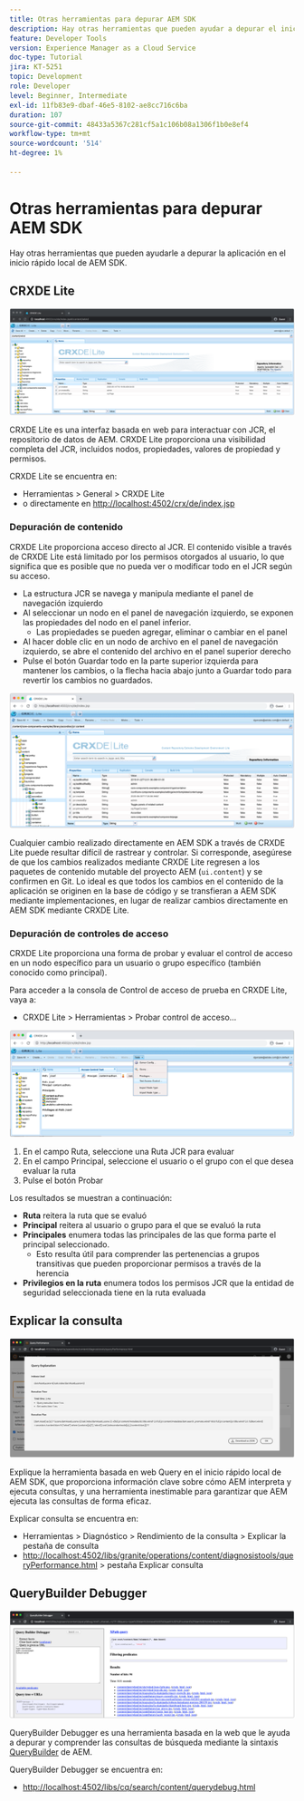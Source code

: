 ```yaml
---
title: Otras herramientas para depurar AEM SDK
description: Hay otras herramientas que pueden ayudar a depurar el inicio rápido local de AEM SDK.
feature: Developer Tools
version: Experience Manager as a Cloud Service
doc-type: Tutorial
jira: KT-5251
topic: Development
role: Developer
level: Beginner, Intermediate
exl-id: 11fb83e9-dbaf-46e5-8102-ae8cc716c6ba
duration: 107
source-git-commit: 48433a5367c281cf5a1c106b08a1306f1b0e8ef4
workflow-type: tm+mt
source-wordcount: '514'
ht-degree: 1%

---
```


# Otras herramientas para depurar AEM SDK

Hay otras herramientas que pueden ayudarle a depurar la aplicación en el inicio rápido local de AEM SDK.

## CRXDE Lite

![CRXDE Lite](./assets/other-tools/crxde-lite.png)

CRXDE Lite es una interfaz basada en web para interactuar con JCR, el repositorio de datos de AEM. CRXDE Lite proporciona una visibilidad completa del JCR, incluidos nodos, propiedades, valores de propiedad y permisos.

CRXDE Lite se encuentra en:

+ Herramientas > General > CRXDE Lite
+ o directamente en [http://localhost:4502/crx/de/index.jsp](http://localhost:4502/crx/de/index.jsp)

### Depuración de contenido

CRXDE Lite proporciona acceso directo al JCR. El contenido visible a través de CRXDE Lite está limitado por los permisos otorgados al usuario, lo que significa que es posible que no pueda ver o modificar todo en el JCR según su acceso.

+ La estructura JCR se navega y manipula mediante el panel de navegación izquierdo
+ Al seleccionar un nodo en el panel de navegación izquierdo, se exponen las propiedades del nodo en el panel inferior.
   + Las propiedades se pueden agregar, eliminar o cambiar en el panel
+ Al hacer doble clic en un nodo de archivo en el panel de navegación izquierdo, se abre el contenido del archivo en el panel superior derecho
+ Pulse el botón Guardar todo en la parte superior izquierda para mantener los cambios, o la flecha hacia abajo junto a Guardar todo para revertir los cambios no guardados.

![CRXDE Lite - Depurando contenido](./assets/other-tools/crxde-lite__debugging-content.png)

Cualquier cambio realizado directamente en AEM SDK a través de CRXDE Lite puede resultar difícil de rastrear y controlar. Si corresponde, asegúrese de que los cambios realizados mediante CRXDE Lite regresen a los paquetes de contenido mutable del proyecto AEM (`ui.content`) y se confirmen en Git. Lo ideal es que todos los cambios en el contenido de la aplicación se originen en la base de código y se transfieran a AEM SDK mediante implementaciones, en lugar de realizar cambios directamente en AEM SDK mediante CRXDE Lite.

### Depuración de controles de acceso

CRXDE Lite proporciona una forma de probar y evaluar el control de acceso en un nodo específico para un usuario o grupo específico (también conocido como principal).

Para acceder a la consola de Control de acceso de prueba en CRXDE Lite, vaya a:

+ CRXDE Lite > Herramientas > Probar control de acceso...

![CRXDE Lite - Probar control de acceso](./assets/other-tools/crxde-lite__test-access-control.png)

1. En el campo Ruta, seleccione una Ruta JCR para evaluar
1. En el campo Principal, seleccione el usuario o el grupo con el que desea evaluar la ruta
1. Pulse el botón Probar

Los resultados se muestran a continuación:

+ __Ruta__ reitera la ruta que se evaluó
+ __Principal__ reitera al usuario o grupo para el que se evaluó la ruta
+ __Principales__ enumera todas las principales de las que forma parte el principal seleccionado.
   + Esto resulta útil para comprender las pertenencias a grupos transitivas que pueden proporcionar permisos a través de la herencia
+ __Privilegios en la ruta__ enumera todos los permisos JCR que la entidad de seguridad seleccionada tiene en la ruta evaluada

## Explicar la consulta

![Explicar consulta](./assets/other-tools/explain-query.png)

Explique la herramienta basada en web Query en el inicio rápido local de AEM SDK, que proporciona información clave sobre cómo AEM interpreta y ejecuta consultas, y una herramienta inestimable para garantizar que AEM ejecuta las consultas de forma eficaz.

Explicar consulta se encuentra en:

+ Herramientas > Diagnóstico > Rendimiento de la consulta > Explicar la pestaña de consulta
+ [http://localhost:4502/libs/granite/operations/content/diagnosistools/queryPerformance.html](http://localhost:4502/libs/granite/operations/content/diagnosistools/queryPerformance.html) > pestaña Explicar consulta

## QueryBuilder Debugger

![Depurador de QueryBuilder](./assets/other-tools/query-debugger.png)

QueryBuilder Debugger es una herramienta basada en la web que le ayuda a depurar y comprender las consultas de búsqueda mediante la sintaxis [QueryBuilder](https://experienceleague.adobe.com/docs/experience-manager-65/developing/platform/query-builder/querybuilder-api.html?lang=es) de AEM.

QueryBuilder Debugger se encuentra en:

+ [http://localhost:4502/libs/cq/search/content/querydebug.html](http://localhost:4502/libs/cq/search/content/querydebug.html)
